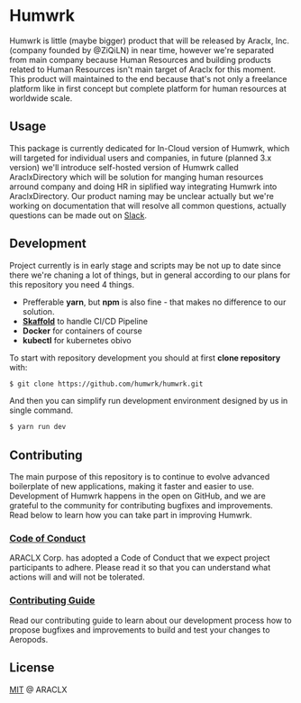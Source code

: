 # Humwrk

Humwrk is little (maybe bigger) product that will be released by Araclx, Inc. (company founded by @ZiQiLN) in near time, however we're separated from main
company because Human Resources and building products related to Human Resources isn't main target of Araclx for this moment. This product will maintained to
the end because that's not only a freelance platform like in first concept but complete platform for human resources at worldwide scale.

## Usage

This package is currently dedicated for In-Cloud version of Humwrk, which will targeted for individual users and companies, in future (planned 3.x version)
we'll introduce self-hosted version of Humwrk called AraclxDirectory which will be solution for manging human resources arround company and doing HR in
siplified way integrating Humwrk into AraclxDirectory. Our product naming may be unclear actually but we're working on documentation that will resolve all
common questions, actually questions can be made out on [Slack](https://join.slack.com/t/humwrk/shared_invite/zt-h6f16liq-rLvCUbMx~UW_GTAztZBmMQ).

## Development

Project currently is in early stage and scripts may be not up to date since there we're chaning a lot of things, but in general according to our plans for this
repository you need 4 things.

-  Prefferable **yarn**, but **npm** is also fine - that makes no difference to our solution.
-  **[Skaffold](https://skaffold.dev/)** to handle CI/CD Pipeline
-  **Docker** for containers of course
-  **kubectl** for kubernetes obivo

To start with repository development you should at first **clone repository** with:

```bash
$ git clone https://github.com/humwrk/humwrk.git
```

And then you can simplify run development environment designed by us in single command.

```bash
$ yarn run dev
```

## Contributing

The main purpose of this repository is to continue to evolve advanced boilerplate of new applications, making it faster and easier to use. Development of Humwrk
happens in the open on GitHub, and we are grateful to the community for contributing bugfixes and improvements. Read below to learn how you can take part in
improving Humwrk.

### [Code of Conduct](./CODE_OF_CONDUCT.md)

ARACLX Corp. has adopted a Code of Conduct that we expect project participants to adhere. Please read it so that you can understand what actions will and will
not be tolerated.

### [Contributing Guide](./CONTRIBUTING.md)

Read our contributing guide to learn about our development process how to propose bugfixes and improvements to build and test your changes to Aeropods.

## License

[MIT](./LICENSE) @ ARACLX
